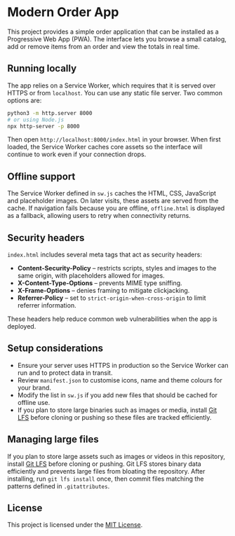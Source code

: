 # Modern Order App

This project provides a simple order application that can be installed as a Progressive Web App (PWA). The interface lets you browse a small catalog, add or remove items from an order and view the totals in real time.

## Running locally

The app relies on a Service Worker, which requires that it is served over HTTPS or from `localhost`. You can use any static file server. Two common options are:

```bash
python3 -m http.server 8000
# or using Node.js
npx http-server -p 8000
```

Then open `http://localhost:8000/index.html` in your browser. When first loaded, the Service Worker caches core assets so the interface will continue to work even if your connection drops.

## Offline support

The Service Worker defined in `sw.js` caches the HTML, CSS, JavaScript and placeholder images. On later visits, these assets are served from the cache. If navigation fails because you are offline, `offline.html` is displayed as a fallback, allowing users to retry when connectivity returns.

## Security headers

`index.html` includes several meta tags that act as security headers:

- **Content-Security-Policy** – restricts scripts, styles and images to the same origin, with placeholders allowed for images.
- **X-Content-Type-Options** – prevents MIME type sniffing.
- **X-Frame-Options** – denies framing to mitigate clickjacking.
- **Referrer-Policy** – set to `strict-origin-when-cross-origin` to limit referrer information.

These headers help reduce common web vulnerabilities when the app is deployed.

## Setup considerations

- Ensure your server uses HTTPS in production so the Service Worker can run and to protect data in transit.
- Review `manifest.json` to customise icons, name and theme colours for your brand.
- Modify the list in `sw.js` if you add new files that should be cached for offline use.
- If you plan to store large binaries such as images or media, install [Git LFS](https://git-lfs.github.com/) before cloning or pushing so these files are tracked efficiently.

## Managing large files

If you plan to store large assets such as images or videos in this repository,
install [Git LFS](https://git-lfs.github.com/) before cloning or pushing. Git
LFS stores binary data efficiently and prevents large files from bloating the
repository. After installing, run `git lfs install` once, then commit files
matching the patterns defined in `.gitattributes`.


## License

This project is licensed under the [MIT License](LICENSE).

